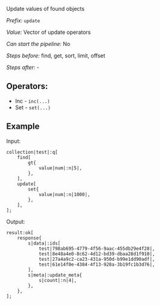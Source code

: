 Update values of found objects

*Prefix:* `update`

*Value:* Vector of update operators

*Can start the pipeline:* No

*Steps before:* find, get, sort, limit, offset

*Steps after:* -

## Operators:

- Inc - `inc(...)`
- Set - `set(...)`

## Example

Input:

<pre><code><span class="prefix_primitive">collection</span>|<span class="value_primitive">test</span>|:<span class="prefix_vector">q</span>[
	<span class="prefix_vector">find</span>[
		<span class="prefix_map">gt</span>{
			<span class="prefix_primitive">value</span>|<span class="value_primitive">num</span>|:<span class="prefix_number">n</span>|<span class="value_number">5</span>|,
		},
	],
	<span class="prefix_vector">update</span>[
		<span class="prefix_map">set</span>{
			<span class="prefix_primitive">value</span>|<span class="value_primitive">num</span>|:<span class="prefix_number">n</span>|<span class="value_number">1000</span>|,
		},
	],
];
</code></pre>

Output:

<pre><code><span class="prefix_primitive">result</span>:<span class="prefix_vector">ok</span>[
	<span class="prefix_map">response</span>{
		<span class="prefix_string">s</span>|<span class="value_string">data</span>|:<span class="prefix_vector">ids</span>[
			<span class="prefix_link">test</span>|<span class="value_link">798ab695-4779-4f56-9aac-455db29e4f28</span>|,
			<span class="prefix_link">test</span>|<span class="value_link">8e48a4e0-8c62-4d12-bd39-dbaa28d1f910</span>|,
			<span class="prefix_link">test</span>|<span class="value_link">27a4a9c2-ca23-431a-950d-b99e1dd90adf</span>|,
			<span class="prefix_link">test</span>|<span class="value_link">61e14f0e-4384-4f13-928a-3b19fc1b3d76</span>|,
		],
		<span class="prefix_string">s</span>|<span class="value_string">meta</span>|:<span class="prefix_map">update_meta</span>{
			<span class="prefix_string">s</span>|<span class="value_string">count</span>|:<span class="prefix_number">n</span>|<span class="value_number">4</span>|,
		},
	},
];
</code></pre>